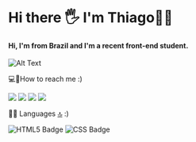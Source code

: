 # Hi there 🖐 I'm Thiago🙋‍♂️ # 
 #### Hi, I'm from Brazil and I'm a recent front-end student. ####
 ![Alt Text](https://media1.tenor.com/images/39828c7dab661d0a305b43744dd9745e/tenor.gif?itemid=8527799)
 
 💻📱How to reach me :)
  
[<img src="https://img.shields.io/badge/LinkedIn-0077B5?style=for-the-badge&logo=linkedin&logoColor=white" />](https://www.linkedin.com/in/thiagosousa-js/) [<img src = "https://img.shields.io/badge/instagram-%23E4405F.svg?&style=for-the-badge&logo=instagram&logoColor=white">](https://www.instagram.com/thiagosousa.js/) [<img src = "https://img.shields.io/badge/Stack_Overflow-FE7A16?style=for-the-badge&logo=stack-overflow&logoColor=white">](https://pt.stackoverflow.com/users/260006/thiago-sousa?tab=profile)
[<img src="https://img.shields.io/badge/Telegram-2CA5E0?style=for-the-badge&logo=telegram&logoColor=white" />]()
 
 
  👩‍💻  Languages  [🔝](https://github.com/alexandresanlim/Badges4-README.md-Profile#welcome-badges-4-readmemd-profile) :)
  
  ![HTML5 Badge](https://img.shields.io/badge/HTML5-E34F26?style=for-the-badge&logo=html5&logoColor=white)  ![CSS Badge](https://img.shields.io/badge/CSS3-1572B6?style=for-the-badge&logo=css3&logoColor=white)  
